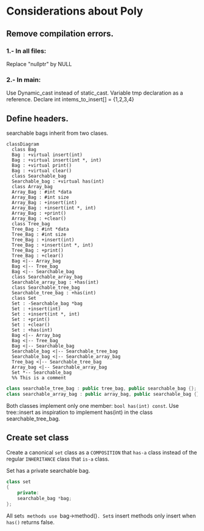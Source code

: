 # Considerations about Poly

## Remove compilation errors.

### 1.- In all files:
Replace "nullptr" by NULL

### 2.- In main:
Use Dynamic_cast instead of static_cast.
Variable tmp declaration as a reference.
Declare int intems_to_insert[] = {1,2,3,4}


## Define headers.
searchable bags inherit from two clases.
```mermaid
classDiagram
  class Bag
  Bag : +virtual insert(int)
  Bag : +virtual insert(int *, int)
  Bag : +virtual print()
  Bag : +virtual clear()
  class Searchable_bag
  Searchable_bag : +virtual has(int)
  class Array_bag
  Array_Bag : #int *data
  Array_Bag : #int size
  Array_Bag : +insert(int)
  Array_Bag : +insert(int *, int)
  Array_Bag : +print()
  Array_Bag : +clear()
  class Tree_bag
  Tree_Bag : #int *data
  Tree_Bag : #int size
  Tree_Bag : +insert(int)
  Tree_Bag : +insert(int *, int)
  Tree_Bag : +print()
  Tree_Bag : +clear()
  Bag <|-- Array_bag
  Bag <|-- Tree_bag
  Bag <|-- Searchable_bag
  class Searchable_array_bag
  Searchable_array_bag : +has(int)
  class Searchable_tree_bag
  Searchable_tree_bag : +has(int)
  class Set
  Set : -Searchable_bag *bag
  Set : +insert(int)
  Set : +insert(int *, int)
  Set : +print()
  Set : +clear()
  Set : +has(int)
  Bag <|-- Array_bag
  Bag <|-- Tree_bag
  Bag <|-- Searchable_bag
  Searchable_bag <|-- Searchable_tree_bag
  Searchable_bag <|-- Searchable_array_bag
  Tree_bag <|-- Searchable_tree_bag
  Array_bag <|-- Searchable_array_bag
  Set *-- Searchable_bag
  %% This is a comment
```



```c++
class searchable_tree_bag : public tree_bag, public searchable_bag {};
class searchable_array_bag : public array_bag, public searchable_bag {};
```

Both classes implement only one member: `bool has(int) const`.
Use tree::insert as inspiration to implement has(int) in the class 
searchable_tree_bag.

## Create set class 
Create a canonical `set` class as a `COMPOSITION` that `has-a` class 
instead of the regular `INHERITANCE` class that `is-a` class.

Set has a private searchable bag.

```c++
class set
{
	private:
	searchable_bag *bag;
};
```
All set`s methods use `bag->method()`.
Set`s insert methods only insert when `has()` returns false.

